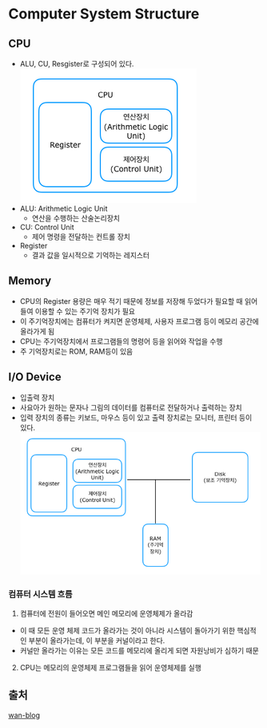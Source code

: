 # Computer System Structure

## CPU

- ALU, CU, Resgister로 구성되어 있다.
  ![cpu](./img/cpu.png)
- ALU: Arithmetic Logic Unit
  - 연산을 수행하는 산술논리장치
- CU: Control Unit
  - 제어 명령을 전달하는 컨트롤 장치
- Register
  - 결과 값을 일시적으로 기억하는 레지스터

## Memory

- CPU의 Register 용량은 매우 적기 때문에 정보를 저장해 두었다가 필요할 때 읽어들여 이용할 수 있는 주기억 장치가 필요
- 이 주기억장치에는 컴퓨터가 켜지면 운영체제, 사용자 프로그램 등이 메모리 공간에 올라가게 됨
- CPU는 주기억장치에서 프로그램들의 명령어 등을 읽어와 작업을 수행
- 주 기억장치로는 ROM, RAM등이 있음

## I/O Device

- 입출력 장치
- 사요아가 원하는 문자나 그림의 데이터를 컴퓨터로 전달하거나 출력하는 장치
- 입력 장치의 종류는 키보드, 마우스 등이 있고 출력 장치로는 모니터, 프린터 등이 있다.
  ![computer system structure](./img/computer_system_structure.png)

### 컴퓨터 시스템 흐름

1. 컴퓨터에 전원이 들어오면 메인 메모리에 운영체제가 올라감

- 이 때 모든 운영 체제 코드가 올라가는 것이 아니라 시스템이 돌아가기 위한 핵심적인 부분이 올라가는데, 이 부분을 커널이라고 한다.
- 커널만 올라가는 이유는 모든 코드를 메모리에 올리게 되면 자원낭비가 심하기 때문

2. CPU는 메모리의 운영체제 프로그램들을 읽어 운영체제를 실행

## 출처

[wan-blog](https://wan-blog.tistory.com/32)
